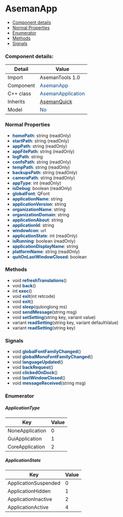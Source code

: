 # AsemanApp

 * [Component details](#component-details)
 * [Normal Properties](#normal-properties)
 * [Enumerator](#enumerator)
 * [Methods](#methods)
 * [Signals](#signals)


### Component details:

|Detail|Value|
|------|-----|
|Import|AsemanTools 1.0|
|Component|<font color='#074885'>AsemanApp</font>|
|C++ class|<font color='#074885'>AsemanApplication</font>|
|Inherits|<font color='#074885'>[AsemanQuick](https://github.com/Aseman-Land/libqtelegram-aseman-edition/blob/API51/telegram/documents/types/asemanquick.md)</font>|
|Model|<font color='#074885'>No</font>|


### Normal Properties

* <font color='#074885'><b>homePath</b></font>: string (readOnly)
* <font color='#074885'><b>startPath</b></font>: string (readOnly)
* <font color='#074885'><b>appPath</b></font>: string (readOnly)
* <font color='#074885'><b>appFilePath</b></font>: string (readOnly)
* <font color='#074885'><b>logPath</b></font>: string
* <font color='#074885'><b>confsPath</b></font>: string (readOnly)
* <font color='#074885'><b>tempPath</b></font>: string (readOnly)
* <font color='#074885'><b>backupsPath</b></font>: string (readOnly)
* <font color='#074885'><b>cameraPath</b></font>: string (readOnly)
* <font color='#074885'><b>appType</b></font>: int (readOnly)
* <font color='#074885'><b>isDebug</b></font>: boolean (readOnly)
* <font color='#074885'><b>globalFont</b></font>: QFont
* <font color='#074885'><b>applicationName</b></font>: string
* <font color='#074885'><b>applicationVersion</b></font>: string
* <font color='#074885'><b>organizationName</b></font>: string
* <font color='#074885'><b>organizationDomain</b></font>: string
* <font color='#074885'><b>applicationAbout</b></font>: string
* <font color='#074885'><b>applicationId</b></font>: string
* <font color='#074885'><b>windowIcon</b></font>: url
* <font color='#074885'><b>applicationState</b></font>: int (readOnly)
* <font color='#074885'><b>isRunning</b></font>: boolean (readOnly)
* <font color='#074885'><b>applicationDisplayName</b></font>: string
* <font color='#074885'><b>platformName</b></font>: string (readOnly)
* <font color='#074885'><b>quitOnLastWindowClosed</b></font>: boolean


### Methods

 * void <font color='#074885'><b>refreshTranslations</b></font>()
 * void <font color='#074885'><b>back</b></font>()
 * int <font color='#074885'><b>exec</b></font>()
 * void <font color='#074885'><b>exit</b></font>(int retcode)
 * void <font color='#074885'><b>exit</b></font>()
 * void <font color='#074885'><b>sleep</b></font>(qulonglong ms)
 * void <font color='#074885'><b>sendMessage</b></font>(string msg)
 * void <font color='#074885'><b>setSetting</b></font>(string key, variant value)
 * variant <font color='#074885'><b>readSetting</b></font>(string key, variant defaultValue)
 * variant <font color='#074885'><b>readSetting</b></font>(string key)


### Signals

 * void <font color='#074885'><b>globalFontFamilyChanged</b></font>()
 * void <font color='#074885'><b>globalMonoFontFamilyChanged</b></font>()
 * void <font color='#074885'><b>languageUpdated</b></font>()
 * void <font color='#074885'><b>backRequest</b></font>()
 * void <font color='#074885'><b>clickedOnDock</b></font>()
 * void <font color='#074885'><b>lastWindowClosed</b></font>()
 * void <font color='#074885'><b>messageReceived</b></font>(string msg)


### Enumerator


##### ApplicationType

|Key|Value|
|---|-----|
|NoneApplication|0|
|GuiApplication|1|
|CoreApplication|2|

##### ApplicationState

|Key|Value|
|---|-----|
|ApplicationSuspended|0|
|ApplicationHidden|1|
|ApplicationInactive|2|
|ApplicationActive|4|

